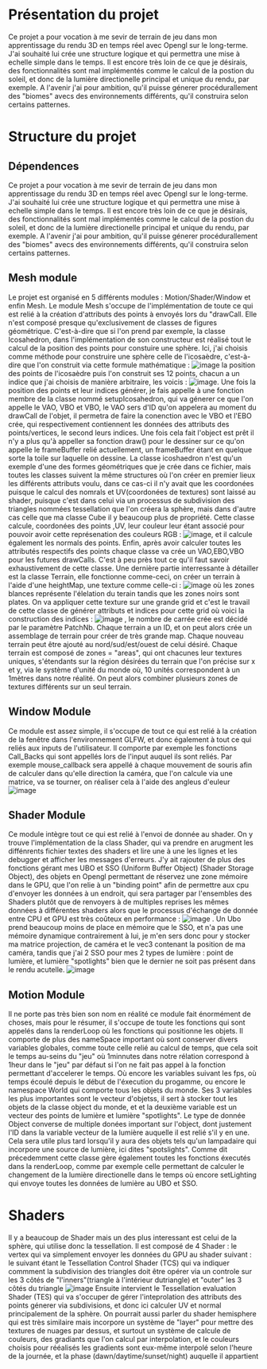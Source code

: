 # Présentation du projet
Ce projet a pour vocation à me sevir de terrain de jeu dans mon apprentissage du rendu 3D en temps réel avec Opengl sur le long-terme. J'ai souhaité lui crée une structure logique et qui permettra une mise à echelle simple dans le temps. Il est encore très loin de ce que je désirais, des fonctionnalités sont mal implémentés comme le calcul de la postion du soleil, et donc de la lumière directionelle principal et unique du rendu, par exemple. A l'avenir j'ai pour ambition, qu'il puisse génerer procédurallement des "biomes" avecs des environnements différents, qu'il construira selon certains patternes. 

# Structure du projet
## Dépendences
Ce projet a pour vocation à me sevir de terrain de jeu dans mon apprentissage du rendu 3D en temps réel avec Opengl sur le long-terme. J'ai souhaité lui crée une structure logique et qui permettra une mise à echelle simple dans le temps. Il est encore très loin de ce que je désirais, des fonctionnalités sont mal implémentés comme le calcul de la postion du soleil, et donc de la lumière directionelle principal et unique du rendu, par exemple. A l'avenir j'ai pour ambition, qu'il puisse génerer procédurallement des "biomes" avecs des environnements différents, qu'il construira selon certains patternes. 

## Mesh module
Le projet est organisé en 5 différents modules : Motion/Shader/Window et enfin Mesh.
Le module Mesh s'occupe de l'implémentation de toute ce qui est relié à la création d'attributs des points à envoyés lors du "drawCall. Elle n'est composé presque qu'exclusivement de classes de figures géométrique. 
C'est-à-dire que si l'on prend par exemple, la classe Icosahedron, dans l'implémentation de son constructeur est réalisé tout le calcul de la position des points pour constuire une sphère. Ici, j'ai choisis comme méthode pour construire une sphère celle de l'icosaèdre, c'est-à-dire que l'on construit via  cette formule mathématique : ![image](https://github.com/yoannDooh/3DLearningHub/assets/103749193/5e0ddde3-ac6f-4f6d-be5e-7c0ac857efae) la position des points de l'icosaèdre puis l'on construit ses 12 points, chacun a un indice que j'ai choisis de manière arbitraire, les voicis : ![image](https://github.com/yoannDooh/3DLearningHub/assets/103749193/7bfcb477-cb49-478d-af81-8c5ea8f757e8). Une fois la position des points et leur indices générer, je fais appelle à une fonction membre de la classe nommé setupIcosahedron, qui va génerer ce que l'on appelle le VAO, VBO et VBO, le VAO sers d'ID qu'on appelera au moment du drawCall de l'objet, il permetra de faire la conenction avec le VBO et l'EBO crée, qui respectivement contiennent les données des attributs des points/vertices, le second leurs indices. Une fois cela fait l'object est prêt il n'y a plus qu'à appeller sa fonction draw() pour le dessiner sur ce qu'on appelle le frameBuffer relié actuellement, un frameBuffer étant en quelque sorte la toile sur laquelle on dessine. La classe icoshaedron n'est qu'un exemple d'une des formes géométriques que je crée dans ce fichier, mais toutes les classes suivent la même structures où l'on créer en premier lieux les différents attributs voulu, dans ce cas-ci il n'y avait que les coordonées puisque le calcul des nomrals et UV(coordonées de textures) sont laissé au shader, puisque c'est dans celui via un processus de subdivision des triangles nommées tessellation que l'on créera la sphère, mais dans d'autre cas celle que ma classe Cube il y beaucoup plus de propriété. Cette classe calcule, coordonées des points ,UV, leur couleur leur étant associé pour pouvoir avoir cette représenation des couleurs RGB : ![image](https://github.com/yoannDooh/3DLearningHub/assets/103749193/6e9988d4-2485-4c24-8f26-12db2e68b36e), et il calcule également les normals des points. Enfin, après avoir calculer toutes les attributés respectifs des points chaque classe va crée un VAO,EBO,VBO pour les futures drawCalls. C'est à peu près tout ce qu'il faut savoir exhaustivement de cette classe. 
Une dernière partie interressante à détailler est la classe Terrain, elle fonctionne comme-ceci, on créer un terrain à l'aide d'une heightMap, une texture comme celle-ci : ![image](https://github.com/yoannDooh/3DLearningHub/assets/103749193/78fca131-43c2-45bb-a51e-944e47ead610) où les zones blances représente l'élelation du terain tandis que les zones noirs sont plates. On va appliquer cette texture sur une grande grid et c'est le travail de cette classe de générer attributs et indices pour cette grid où voici la construction des indices : ![image](https://github.com/yoannDooh/3DLearningHub/assets/103749193/f66781ac-35f9-42b2-87fc-06a5a09016f6) , le nombre de carrée  crée est décidé par le paramètre PatchNb. Chaque terrain a un ID, et on peut alors crée un assemblage de terrain pour créer de très grande map. Chaque nouveau terrain peut être ajouté au nord/sud/est/ouest de celui désiré. Chaque terrain est composé de zones = "areas", qui ont chacunes leur textures uniques, s'étendants sur la région désirées du terrain que l'on précise sur x et y, via le système d'unité du monde où, 10 unités correspondent à un 1mètres dans notre réalité. On peut alors combiner plusieurs zones de textures différents sur un seul terrain.   



## Window Module
Ce module est assez simple, il s'occupe de tout ce qui est relié à la création de la fenêtre dans l'environnement GLFW, et donc également à tout ce qui reliés aux inputs de l'utilisateur. Il comporte par exemple les fonctions Call_Backs qui sont appellés lors de l'input auquel ils sont reliés. Par exemple mouse_callback sera appellé à chaque mouvement de souris afin de calculer dans qu'elle direction la caméra, que l'on calcule via une matrice, va se tourner, on réaliser cela à l'aide des angleus d'euleur ![image](https://github.com/yoannDooh/3DLearningHub/assets/103749193/59dc80cf-aa54-411a-b428-4891560d4a6c)

## Shader Module
Ce module intègre tout ce qui est relié à l'envoi de donnée au shader. On y trouve l'implémentation de la class Shader, qui va prendre en arugment les diffénrents fichier textes des shaders et lire une à une les lignes et les debugger et afficher les messages d'erreurs. J'y ait rajouter de plus des fonctions gérant mes UBO et SSO (Uniform Buffer Object) (Shader Storage Object), des objets en Opengl permettant de réservez une zone mémoire dans le GPU, que l'on relie à un "binding point" afin de permettre aux cpu d'envoyer les données à un endroit, qui sera partager par l'ensembles des Shaders plutôt que de renvoyers à de multiples reprises les mêmes données à différentes shaders alors que le processus d'échange de donnée entre CPU et GPU est très coûteux en performance : ![image](https://github.com/yoannDooh/3DLearningHub/assets/103749193/e28bec1c-4fdd-467b-8511-445dfd43e943) . Un Ubo prend beaucoup moins de place en mémoire que le SSO, et n'a pas une mémoire dynamique contrairement à lui, je m'en sers donc pour y stocker ma matrice projection, de caméra et le vec3 contenant la position de ma caméra, tandis que j'ai 2 SSO pour mes 2 types de lumière : point de lumière, et lumière "spotlights" bien que le dernier ne soit pas présent dans le rendu acutelle. 
![image](https://github.com/yoannDooh/3DLearningHub/assets/103749193/92a2edd1-6e3c-44aa-aa87-6f101c2a7e82)


## Motion Module
Il ne porte pas très bien son nom en réalité ce module fait énormément de choses, mais pour le résumer, il s'occupe de toute les fonctions qui sont appelés dans la renderLoop où les fonctions qui positionne les objets. Il comporte de plus des nameSpace important où sont conserver divers variables globales, comme toute celle relié au calcul de temps, que cela soit le temps au-seins du "jeu" où 1minnutes dans notre rélation correspond à 1heur dans le "jeu" par défaut si l'on ne fait pas appel à la fonction permettant d'accelerer le temps. Où encore les variables suivant les fps, où temps écoulé depuis le début de l'éxecution du progamme, ou encore le namespace World qui comporte tous les objets du monde. Ses 3 variables les plus importantes sont le vecteur d'objetss, il sert à stocker tout les objets de la classe object du monde, et et la deuxième variable est un vecteur des points de lumière et lumière "spotlights". Le type de donnée Object converse de multiple donées important sur l'object, dont justement l'ID dans la variable vecteur de la lumière auquelle il est relié s'il y en une. Cela sera utile plus tard lorsqu'il y aura des objets tels qu'un lampadaire qui incorpore une source de lumière, ici dites "spotslights". Comme dit précedemment cette classe gère également toutes les fonctions éxecutés dans la renderLoop, comme par exemple celle permettant de calculer le changement de la lumière directionelle dans le temps où encore setLighting qui envoye toutes les données de lumière au UBO et SSO.  

# Shaders
Il y a beaucoup de Shader mais un des plus interessant est celui de la sphère, qui utilise donc la tessellation. Il est composé de 4 Shader : le vertex qui va simplement envoyer les données du GPU au shader suivant : le suivant étant le Tessellation Control Shader (TCS) qui va indiquer commment la subdivision des triangles doit être opérer via un controle sur les 3 côtés de "l'inners"(triangle à l'intérieur dutriangle) et "outer" les 3 côtés du triangle ![image](https://github.com/yoannDooh/3DLearningHub/assets/103749193/56d70f5b-2c95-4327-9320-bb0598de52c7)
Ensuite intervient le Tessellation evaluation Shader (TES) qui va s'occuper de gérer l'inteprolation des attributs des points génerer via subdivisions, et donc ici calculer UV et normal principalement de la sphère.
On pourrait aussi parler du shader hemisphere qui est très similaire mais incorpore un système de "layer" pour mettre des textures de nuages par dessus, et surtout un système de calcule de couleurs, des gradiants que l'on calcul par interpolation, et le couleurs choisis pour rééalisés les gradients sont eux-même interpolé selon l'heure de la journée, et la phase (dawn/daytime/sunset/night) auquelle il appartient 

